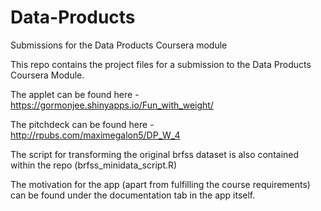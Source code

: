 # Data-Products
Submissions for the Data Products Coursera module


This repo contains the project files for a submission to the Data Products Coursera Module.

The applet can be found here - https://gormonjee.shinyapps.io/Fun_with_weight/

The pitchdeck can be found here - http://rpubs.com/maximegalon5/DP_W_4

The script for transforming the original brfss dataset is also contained within the repo (brfss_minidata_script.R)

The motivation for the app (apart from fulfilling the course requirements) can be found under the documentation tab in the app itself.

